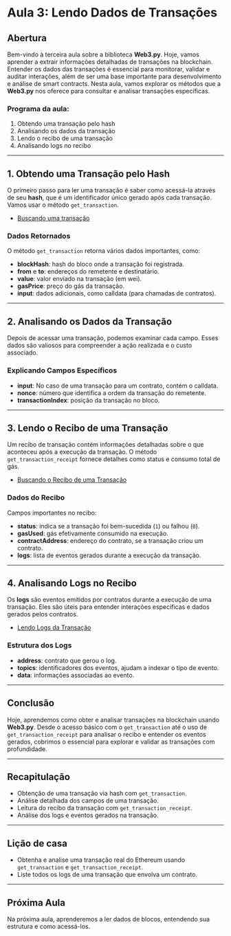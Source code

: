 # Aula 3: **Lendo Dados de Transações**

## Abertura

Bem-vindo à terceira aula sobre a biblioteca **Web3.py**. Hoje, vamos aprender a extrair informações detalhadas de transações na blockchain. Entender os dados das transações é essencial para monitorar, validar e auditar interações, além de ser uma base importante para desenvolvimento e análise de smart contracts. Nesta aula, vamos explorar os métodos que a **Web3.py** nos oferece para consultar e analisar transações específicas.

### Programa da aula:

1. Obtendo uma transação pelo hash
2. Analisando os dados da transação
3. Lendo o recibo de uma transação
4. Analisando logs no recibo

---

## 1. Obtendo uma Transação pelo Hash

O primeiro passo para ler uma transação é saber como acessá-la através de seu **hash**, que é um identificador único gerado após cada transação. Vamos usar o método `get_transaction`.

- [Buscando uma transação](../playground/aula3/get_transaction.py)

### Dados Retornados

O método `get_transaction` retorna vários dados importantes, como:

- **blockHash**: hash do bloco onde a transação foi registrada.
- **from** e **to**: endereços do remetente e destinatário.
- **value**: valor enviado na transação (em wei).
- **gasPrice**: preço do gás da transação.
- **input**: dados adicionais, como calldata (para chamadas de contratos).

---

## 2. Analisando os Dados da Transação

Depois de acessar uma transação, podemos examinar cada campo. Esses dados são valiosos para compreender a ação realizada e o custo associado.

### Explicando Campos Específicos

- **input**: No caso de uma transação para um contrato, contém o calldata.
- **nonce**: número que identifica a ordem da transação do remetente.
- **transactionIndex**: posição da transação no bloco.

---

## 3. Lendo o Recibo de uma Transação

Um recibo de transação contém informações detalhadas sobre o que aconteceu após a execução da transação. O método `get_transaction_receipt` fornece detalhes como status e consumo total de gás.

- [Buscando o Recibo de uma Transação](../playground/aula3/get_transaction_receipt.py)

### Dados do Recibo

Campos importantes no recibo:

- **status**: indica se a transação foi bem-sucedida (`1`) ou falhou (`0`).
- **gasUsed**: gás efetivamente consumido na execução.
- **contractAddress**: endereço do contrato, se a transação criou um contrato.
- **logs**: lista de eventos gerados durante a execução da transação.

---

## 4. Analisando Logs no Recibo

Os **logs** são eventos emitidos por contratos durante a execução de uma transação. Eles são úteis para entender interações específicas e dados gerados pelos contratos.

- [Lendo Logs da Transação](../playground/aula3/get_transaction_logs.py)

### Estrutura dos Logs

- **address**: contrato que gerou o log.
- **topics**: identificadores dos eventos, ajudam a indexar o tipo de evento.
- **data**: informações associadas ao evento.

---

## Conclusão

Hoje, aprendemos como obter e analisar transações na blockchain usando **Web3.py**. Desde o acesso básico com o `get_transaction` até o uso de `get_transaction_receipt` para analisar o recibo e entender os eventos gerados, cobrimos o essencial para explorar e validar as transações com profundidade.

---

## Recapitulação

- Obtenção de uma transação via hash com `get_transaction`.
- Análise detalhada dos campos de uma transação.
- Leitura do recibo da transação com `get_transaction_receipt`.
- Análise dos logs e eventos gerados na transação.

---

## Lição de casa

- Obtenha e analise uma transação real do Ethereum usando `get_transaction` e `get_transaction_receipt`.
- Liste todos os logs de uma transação que envolva um contrato.

---

## Próxima Aula

Na próxima aula, aprenderemos a ler dados de blocos, entendendo sua estrutura e como acessá-los.
